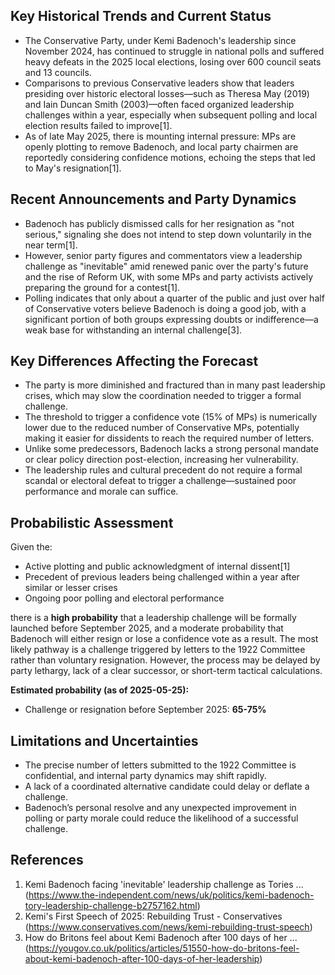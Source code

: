 ## Key Historical Trends and Current Status

- The Conservative Party, under Kemi Badenoch's leadership since November 2024, has continued to struggle in national polls and suffered heavy defeats in the 2025 local elections, losing over 600 council seats and 13 councils.
- Comparisons to previous Conservative leaders show that leaders presiding over historic electoral losses—such as Theresa May (2019) and Iain Duncan Smith (2003)—often faced organized leadership challenges within a year, especially when subsequent polling and local election results failed to improve[1].
- As of late May 2025, there is mounting internal pressure: MPs are openly plotting to remove Badenoch, and local party chairmen are reportedly considering confidence motions, echoing the steps that led to May's resignation[1].

## Recent Announcements and Party Dynamics

- Badenoch has publicly dismissed calls for her resignation as "not serious," signaling she does not intend to step down voluntarily in the near term[1].
- However, senior party figures and commentators view a leadership challenge as "inevitable" amid renewed panic over the party's future and the rise of Reform UK, with some MPs and party activists actively preparing the ground for a contest[1].
- Polling indicates that only about a quarter of the public and just over half of Conservative voters believe Badenoch is doing a good job, with a significant portion of both groups expressing doubts or indifference—a weak base for withstanding an internal challenge[3].

## Key Differences Affecting the Forecast

- The party is more diminished and fractured than in many past leadership crises, which may slow the coordination needed to trigger a formal challenge.
- The threshold to trigger a confidence vote (15% of MPs) is numerically lower due to the reduced number of Conservative MPs, potentially making it easier for dissidents to reach the required number of letters.
- Unlike some predecessors, Badenoch lacks a strong personal mandate or clear policy direction post-election, increasing her vulnerability.
- The leadership rules and cultural precedent do not require a formal scandal or electoral defeat to trigger a challenge—sustained poor performance and morale can suffice.

## Probabilistic Assessment

Given the:

- Active plotting and public acknowledgment of internal dissent[1]
- Precedent of previous leaders being challenged within a year after similar or lesser crises
- Ongoing poor polling and electoral performance

there is a **high probability** that a leadership challenge will be formally launched before September 2025, and a moderate probability that Badenoch will either resign or lose a confidence vote as a result. The most likely pathway is a challenge triggered by letters to the 1922 Committee rather than voluntary resignation. However, the process may be delayed by party lethargy, lack of a clear successor, or short-term tactical calculations.

**Estimated probability (as of 2025-05-25):**  
- Challenge or resignation before September 2025: **65-75%**

## Limitations and Uncertainties

- The precise number of letters submitted to the 1922 Committee is confidential, and internal party dynamics may shift rapidly.
- A lack of a coordinated alternative candidate could delay or deflate a challenge.
- Badenoch’s personal resolve and any unexpected improvement in polling or party morale could reduce the likelihood of a successful challenge.

## References

1. Kemi Badenoch facing 'inevitable' leadership challenge as Tories ... (https://www.the-independent.com/news/uk/politics/kemi-badenoch-tory-leadership-challenge-b2757162.html)
2. Kemi's First Speech of 2025: Rebuilding Trust - Conservatives (https://www.conservatives.com/news/kemi-rebuilding-trust-speech)
3. How do Britons feel about Kemi Badenoch after 100 days of her ... (https://yougov.co.uk/politics/articles/51550-how-do-britons-feel-about-kemi-badenoch-after-100-days-of-her-leadership)
